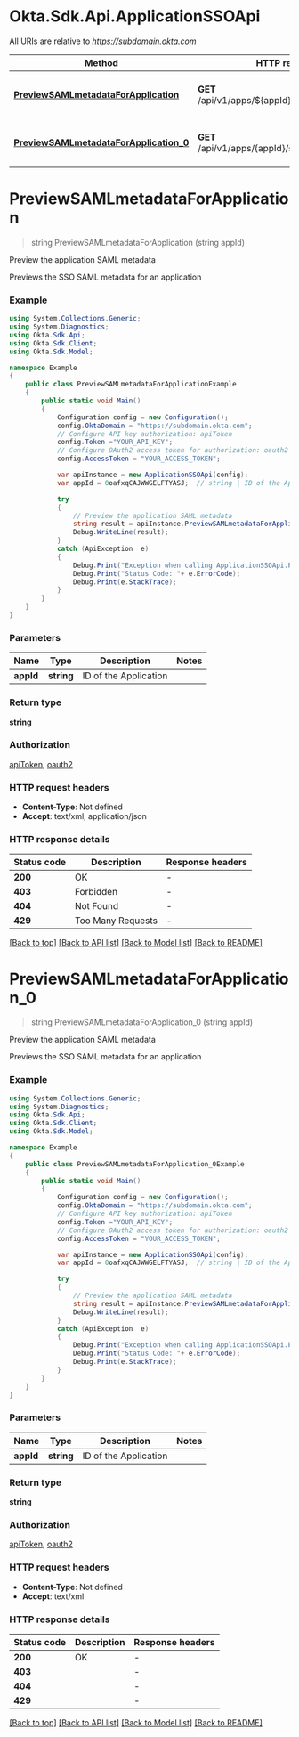 # Okta.Sdk.Api.ApplicationSSOApi

All URIs are relative to *https://subdomain.okta.com*

Method | HTTP request | Description
------------- | ------------- | -------------
[**PreviewSAMLmetadataForApplication**](ApplicationSSOApi.md#previewsamlmetadataforapplication) | **GET** /api/v1/apps/${appId}/sso/saml/metadata | Preview the application SAML metadata
[**PreviewSAMLmetadataForApplication_0**](ApplicationSSOApi.md#previewsamlmetadataforapplication_0) | **GET** /api/v1/apps/{appId}/sso/saml/metadata | Preview the application SAML metadata


<a name="previewsamlmetadataforapplication"></a>
# **PreviewSAMLmetadataForApplication**
> string PreviewSAMLmetadataForApplication (string appId)

Preview the application SAML metadata

Previews the SSO SAML metadata for an application

### Example
```csharp
using System.Collections.Generic;
using System.Diagnostics;
using Okta.Sdk.Api;
using Okta.Sdk.Client;
using Okta.Sdk.Model;

namespace Example
{
    public class PreviewSAMLmetadataForApplicationExample
    {
        public static void Main()
        {
            Configuration config = new Configuration();
            config.OktaDomain = "https://subdomain.okta.com";
            // Configure API key authorization: apiToken
            config.Token ="YOUR_API_KEY";
            // Configure OAuth2 access token for authorization: oauth2
            config.AccessToken = "YOUR_ACCESS_TOKEN";

            var apiInstance = new ApplicationSSOApi(config);
            var appId = 0oafxqCAJWWGELFTYASJ;  // string | ID of the Application

            try
            {
                // Preview the application SAML metadata
                string result = apiInstance.PreviewSAMLmetadataForApplication(appId);
                Debug.WriteLine(result);
            }
            catch (ApiException  e)
            {
                Debug.Print("Exception when calling ApplicationSSOApi.PreviewSAMLmetadataForApplication: " + e.Message );
                Debug.Print("Status Code: "+ e.ErrorCode);
                Debug.Print(e.StackTrace);
            }
        }
    }
}
```

### Parameters

Name | Type | Description  | Notes
------------- | ------------- | ------------- | -------------
 **appId** | **string**| ID of the Application | 

### Return type

**string**

### Authorization

[apiToken](../README.md#apiToken), [oauth2](../README.md#oauth2)

### HTTP request headers

 - **Content-Type**: Not defined
 - **Accept**: text/xml, application/json


### HTTP response details
| Status code | Description | Response headers |
|-------------|-------------|------------------|
| **200** | OK |  -  |
| **403** | Forbidden |  -  |
| **404** | Not Found |  -  |
| **429** | Too Many Requests |  -  |

[[Back to top]](#) [[Back to API list]](../README.md#documentation-for-api-endpoints) [[Back to Model list]](../README.md#documentation-for-models) [[Back to README]](../README.md)

<a name="previewsamlmetadataforapplication_0"></a>
# **PreviewSAMLmetadataForApplication_0**
> string PreviewSAMLmetadataForApplication_0 (string appId)

Preview the application SAML metadata

Previews the SSO SAML metadata for an application

### Example
```csharp
using System.Collections.Generic;
using System.Diagnostics;
using Okta.Sdk.Api;
using Okta.Sdk.Client;
using Okta.Sdk.Model;

namespace Example
{
    public class PreviewSAMLmetadataForApplication_0Example
    {
        public static void Main()
        {
            Configuration config = new Configuration();
            config.OktaDomain = "https://subdomain.okta.com";
            // Configure API key authorization: apiToken
            config.Token ="YOUR_API_KEY";
            // Configure OAuth2 access token for authorization: oauth2
            config.AccessToken = "YOUR_ACCESS_TOKEN";

            var apiInstance = new ApplicationSSOApi(config);
            var appId = 0oafxqCAJWWGELFTYASJ;  // string | ID of the Application

            try
            {
                // Preview the application SAML metadata
                string result = apiInstance.PreviewSAMLmetadataForApplication_0(appId);
                Debug.WriteLine(result);
            }
            catch (ApiException  e)
            {
                Debug.Print("Exception when calling ApplicationSSOApi.PreviewSAMLmetadataForApplication_0: " + e.Message );
                Debug.Print("Status Code: "+ e.ErrorCode);
                Debug.Print(e.StackTrace);
            }
        }
    }
}
```

### Parameters

Name | Type | Description  | Notes
------------- | ------------- | ------------- | -------------
 **appId** | **string**| ID of the Application | 

### Return type

**string**

### Authorization

[apiToken](../README.md#apiToken), [oauth2](../README.md#oauth2)

### HTTP request headers

 - **Content-Type**: Not defined
 - **Accept**: text/xml


### HTTP response details
| Status code | Description | Response headers |
|-------------|-------------|------------------|
| **200** | OK |  -  |
| **403** |  |  -  |
| **404** |  |  -  |
| **429** |  |  -  |

[[Back to top]](#) [[Back to API list]](../README.md#documentation-for-api-endpoints) [[Back to Model list]](../README.md#documentation-for-models) [[Back to README]](../README.md)

